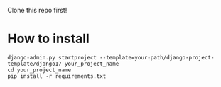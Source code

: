 Clone this repo first!

# How to install
    
    django-admin.py startproject --template=your-path/django-project-template/django17 your_project_name
    cd your_project_name
    pip install -r requirements.txt
